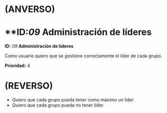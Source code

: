 # (ANVERSO)

**ID:*09*   **Administración de líderes**
=======
**ID:** *09*  **Administración de lideres**

Como usuario quiero que se gestione correctamente el líder de cada grupo.

**Prioridad:** 4


# (REVERSO)

* Quiero que cada grupo pueda tener como máximo un líder.
* Quiero que cada grupo pueda no tener líder.
